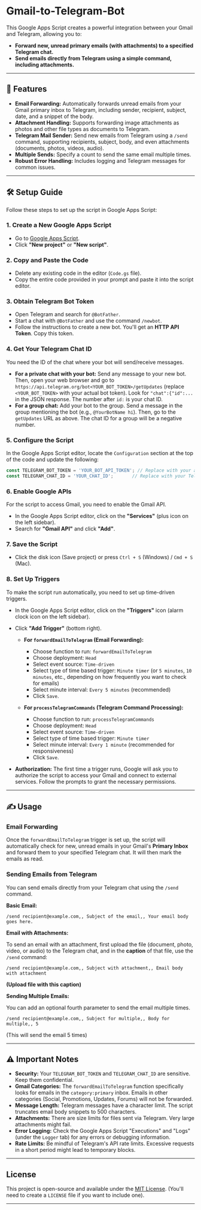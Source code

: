 # Gmail-to-Telegram-Bot

This Google Apps Script creates a powerful integration between your Gmail and Telegram, allowing you to:

  * **Forward new, unread primary emails (with attachments) to a specified Telegram chat.**
  * **Send emails directly from Telegram using a simple command, including attachments.**

-----

## 🚀 Features

  * **Email Forwarding:** Automatically forwards unread emails from your Gmail primary inbox to Telegram, including sender, recipient, subject, date, and a snippet of the body.
  * **Attachment Handling:** Supports forwarding image attachments as photos and other file types as documents to Telegram.
  * **Telegram Mail Sender:** Send new emails from Telegram using a `/send` command, supporting recipients, subject, body, and even attachments (documents, photos, videos, audio).
  * **Multiple Sends:** Specify a count to send the same email multiple times.
  * **Robust Error Handling:** Includes logging and Telegram messages for common issues.

-----

## 🛠️ Setup Guide

Follow these steps to set up the script in Google Apps Script:

### 1\. Create a New Google Apps Script

  * Go to [Google Apps Script](https://script.google.com/).
  * Click **"New project"** or **"New script"**.

### 2\. Copy and Paste the Code

  * Delete any existing code in the editor (`Code.gs` file).
  * Copy the entire code provided in your prompt and paste it into the script editor.

### 3\. Obtain Telegram Bot Token

  * Open Telegram and search for `@BotFather`.
  * Start a chat with `@BotFather` and use the command `/newbot`.
  * Follow the instructions to create a new bot. You'll get an **HTTP API Token**. Copy this token.

### 4\. Get Your Telegram Chat ID

You need the ID of the chat where your bot will send/receive messages.

  * **For a private chat with your bot:** Send any message to your new bot. Then, open your web browser and go to `https://api.telegram.org/bot<YOUR_BOT_TOKEN>/getUpdates` (replace `<YOUR_BOT_TOKEN>` with your actual bot token). Look for `"chat":{"id":...` in the JSON response. The number after `id:` is your chat ID.
  * **For a group chat:** Add your bot to the group. Send a message in the group mentioning the bot (e.g., `@YourBotName hi`). Then, go to the `getUpdates` URL as above. The chat ID for a group will be a negative number.

### 5\. Configure the Script

In the Google Apps Script editor, locate the `Configuration` section at the top of the code and update the following:

```javascript
const TELEGRAM_BOT_TOKEN = 'YOUR_BOT_API_TOKEN'; // Replace with your actual bot token
const TELEGRAM_CHAT_ID = 'YOUR_CHAT_ID';       // Replace with your Telegram Chat ID
```

### 6\. Enable Google APIs

For the script to access Gmail, you need to enable the Gmail API.

  * In the Google Apps Script editor, click on the **"Services"** (plus icon on the left sidebar).
  * Search for **"Gmail API"** and click **"Add"**.

### 7\. Save the Script

  * Click the disk icon (Save project) or press `Ctrl + S` (Windows) / `Cmd + S` (Mac).

### 8\. Set Up Triggers

To make the script run automatically, you need to set up time-driven triggers.

  * In the Google Apps Script editor, click on the **"Triggers"** icon (alarm clock icon on the left sidebar).

  * Click **"Add Trigger"** (bottom right).

      * **For `forwardEmailToTelegram` (Email Forwarding):**

          * Choose function to run: `forwardEmailToTelegram`
          * Choose deployment: `Head`
          * Select event source: `Time-driven`
          * Select type of time based trigger: `Minute timer` (or `5 minutes`, `10 minutes`, etc., depending on how frequently you want to check for emails)
          * Select minute interval: `Every 5 minutes` (recommended)
          * Click `Save`.

      * **For `processTelegramCommands` (Telegram Command Processing):**

          * Choose function to run: `processTelegramCommands`
          * Choose deployment: `Head`
          * Select event source: `Time-driven`
          * Select type of time based trigger: `Minute timer`
          * Select minute interval: `Every 1 minute` (recommended for responsiveness)
          * Click `Save`.

  * **Authorization:** The first time a trigger runs, Google will ask you to authorize the script to access your Gmail and connect to external services. Follow the prompts to grant the necessary permissions.

-----

## ✍️ Usage

### Email Forwarding

Once the `forwardEmailToTelegram` trigger is set up, the script will automatically check for new, unread emails in your Gmail's **Primary Inbox** and forward them to your specified Telegram chat. It will then mark the emails as read.

### Sending Emails from Telegram

You can send emails directly from your Telegram chat using the `/send` command.

**Basic Email:**

```
/send recipient@example.com,, Subject of the email,, Your email body goes here.
```

**Email with Attachments:**

To send an email with an attachment, first upload the file (document, photo, video, or audio) to the Telegram chat, and in the **caption** of that file, use the `/send` command:

```
/send recipient@example.com,, Subject with attachment,, Email body with attachment
```

**(Upload file with this caption)**

**Sending Multiple Emails:**

You can add an optional fourth parameter to send the email multiple times.

```
/send recipient@example.com,, Subject for multiple,, Body for multiple,, 5
```

(This will send the email 5 times)

-----

## ⚠️ Important Notes

  * **Security:** Your `TELEGRAM_BOT_TOKEN` and `TELEGRAM_CHAT_ID` are sensitive. Keep them confidential.
  * **Gmail Categories:** The `forwardEmailToTelegram` function specifically looks for emails in the `category:primary` inbox. Emails in other categories (Social, Promotions, Updates, Forums) will not be forwarded.
  * **Message Length:** Telegram messages have a character limit. The script truncates email body snippets to 500 characters.
  * **Attachments:** There are size limits for files sent via Telegram. Very large attachments might fail.
  * **Error Logging:** Check the Google Apps Script "Executions" and "Logs" (under the `Logger` tab) for any errors or debugging information.
  * **Rate Limits:** Be mindful of Telegram's API rate limits. Excessive requests in a short period might lead to temporary blocks.

-----

## License

This project is open-source and available under the [MIT License](https://www.google.com/search?q=LICENSE). (You'll need to create a `LICENSE` file if you want to include one).

-----
